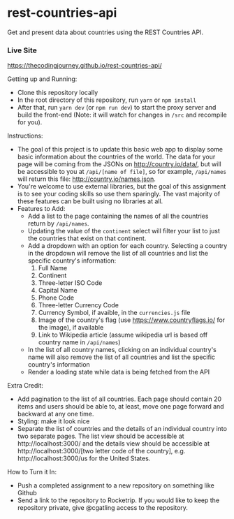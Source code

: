# rest-countries-api
Get and present data about countries using the REST Countries API.

### Live Site
https://thecodingjourney.github.io/rest-countries-api/


Getting up and Running:
* Clone this repository locally
* In the root directory of this repository, run `yarn` or `npm install`
* After that, run `yarn dev` (or `npm run dev`) to start the proxy server and build the front-end (Note: it will watch for changes in `/src` and recompile for you).

Instructions:
* The goal of this project is to update this basic web app to display some basic information about the countries of the world. The data for your page will be coming from the JSONs on http://country.io/data/, but will be accessible to you at `/api/[name of file]`, so for example, `/api/names` will return this file: http://country.io/names.json.
* You're welcome to use external libraries, but the goal of this assignment is to see your coding skills so use them sparingly. The vast majority of these features can be built using no libraries at all.
* Features to Add:
    - Add a list to the page containing the names of all the countries return by `/api/names`.
    - Updating the value of the `continent` select will filter your list to just the countries that exist on that continent.
    - Add a dropdown with an option for each country. Selecting a country in the dropdown will remove the list of all countries and list the specific country's information:
        1) Full Name
        2) Continent
        3) Three-letter ISO Code
        4) Capital Name
        5) Phone Code
        6) Three-letter Currency Code
        7) Currency Symbol, if avaible, in the `currencies.js` file
        8) Image of the country's flag (use https://www.countryflags.io/ for the image), if available
        9) Link to Wikipedia article (assume wikipedia url is based off country name in `/api/names`)
    - In the list of all country names, clicking on an individual country's name will also remove the list of all countries and list the specific country's information
    - Render a loading state while data is being fetched from the API


Extra Credit:
* Add pagination to the list of all countries. Each page should contain 20 items and users should be able to, at least, move one page forward and backward at any one time.
* Styling: make it look nice
* Separate the list of countries and the details of an individual country into two separate pages. The list view should be accessible at http://localhost:3000/ and the details view should be accessible at http://localhost:3000/[two letter code of the country], e.g. http://localhost:3000/us for the United States.


How to Turn it In:
* Push a completed assignment to a new repository on something like Github
* Send a link to the repository to Rocketrip. If you would like to keep the repository private, give @cgatling access to the repository.
